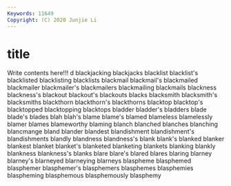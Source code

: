 ```yaml
---
Keywords: 11649
Copyright: (C) 2020 Junjie Li
---
```


# title

Write contents here!!!
d
blackjacking 
blackjacks 
blacklist 
blacklist's 
blacklisted 
blacklisting 
blacklists 
blackmail 
blackmail's 
blackmailed
blackmailer 
blackmailer's 
blackmailers 
blackmailing 
blackmails 
blackness 
blackness's 
blackout 
blackout's 
blackouts
blacks 
blacksmith 
blacksmith's 
blacksmiths 
blackthorn 
blackthorn's 
blackthorns 
blacktop 
blacktop's 
blacktopped
blacktopping 
blacktops 
bladder 
bladder's 
bladders 
blade 
blade's 
blades 
blah 
blah's
blame 
blame's 
blamed 
blameless 
blamelessly 
blamer 
blames 
blameworthy 
blaming 
blanch
blanched 
blanches 
blanching 
blancmange 
bland 
blander 
blandest 
blandishment 
blandishment's 
blandishments
blandly 
blandness 
blandness's 
blank 
blank's 
blanked 
blanker 
blankest 
blanket 
blanket's
blanketed 
blanketing 
blankets 
blanking 
blankly 
blankness 
blankness's 
blanks 
blare 
blare's
blared 
blares 
blaring 
blarney 
blarney's 
blarneyed 
blarneying 
blarneys 
blaspheme 
blasphemed
blasphemer 
blasphemer's 
blasphemers 
blasphemes 
blasphemies 
blaspheming 
blasphemous 
blasphemously 
blasphemy 
